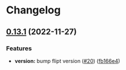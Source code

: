 # Changelog

## [0.13.1](https://github.com/flipt-io/helm-charts/compare/flipt-0.13.0...flipt-v0.13.1) (2022-11-27)


### Features

* **version:** bump flipt version ([#20](https://github.com/flipt-io/helm-charts/issues/20)) ([fb166e4](https://github.com/flipt-io/helm-charts/commit/fb166e4c7b9bba35313308fea40ae2dad920d790))
